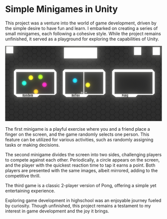 # Simple Minigames in Unity

This project was a venture into the world of game development, driven by the simple desire to have fun and learn. I embarked on creating a series of small minigames, each following a cohesive style. While the project remains unfinished, it served as a playground for exploring the capabilities of Unity.

![alt text](image.png)

The first minigame is a playful exercise where you and a friend place a finger on the screen, and the game randomly selects one person. This feature can be utilized for various activities, such as randomly assigning tasks or making decisions.

The second minigame divides the screen into two sides, challenging players to compete against each other. Periodically, a circle appears on the screen, and the player with the quickest reaction time to tap it earns a point. Both players are presented with the same images, albeit mirrored, adding to the competitive thrill.

The third game is a classic 2-player version of Pong, offering a simple yet entertaining experience.

Exploring game development in highschool was an enjoyable journey fueled by curiosity. Though unfinished, this project remains a testament to my interest in game development and the joy it brings.
